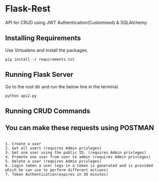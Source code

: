 # Flask-Rest
API for CRUD using JWT Authentication(Customised) &amp; SQLAlchemy


## Installing Requirements
Use Virtualenv and install the packages.
```
pip install -r requirements.txt
```
## Running Flask Server
Go to the root dir and run the below line in the terminal.
```
python api2.py
```

## Running CRUD Commands


## You can make these requests using POSTMAN

```

1. Create a user
2. Get all users (requires Admin privleges)
3. Get one user using the public ID. (requires Admin privleges)
4. Promote one user from user to admin (requires Admin privleges)
5. Delete a user (requires Admin privleges)
6. Login (when a user logs in a token is generated and is provided which he can use to perform different actions)
7. Token Authentication(expires in 30 minutes)

```

